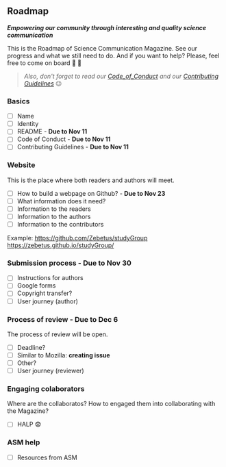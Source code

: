 ## Roadmap
_**Empowering our community through interesting and quality science communication**_

This is the Roadmap of Science Communication Magazine. See our progress and what we still need to do. And if you want to help? Please, feel free to come on board :ship: :ship:

>*Also, don't forget to read our [Code_of_Conduct](link_Code) and our [Contributing Guidelines](link_Contributing)* :wink:

### Basics 
- [ ] Name
- [ ] Identity
- [ ] README - **Due to Nov 11**
- [ ] Code of Conduct - **Due to Nov 11**
- [ ] Contributing Guidelines - **Due to Nov 11**

### Website 
This is the place where both readers and authors will meet.
- [ ] How to build a webpage on Github? - **Due to Nov 23**
- [ ] What information does it need?
- [ ] Information to the readers
- [ ] Information to the authors
- [ ] Information to the contributors

Example: https://github.com/Zebetus/studyGroup
https://zebetus.github.io/studyGroup/

### Submission process - **Due to Nov 30**
- [ ] Instructions for authors
- [ ] Google forms
- [ ] Copyright transfer?  
- [ ] User journey (author)

### Process of review - **Due to Dec 6**
The process of review will be open.
- [ ] Deadline?
- [ ] Similar to Mozilla: **creating issue**
- [ ] Other?
- [ ] User journey (reviewer)

### Engaging colaborators 
Where are the collaboratos? How to engaged them into collaborating with the Magazine?
- [ ] HALP :fearful: 

### ASM help
- [ ] Resources from ASM

[link_Code]: https://github.com/mlbonatelli/SciCommMgz/blob/master/CODE_OF_CONDUCT.md
[link_Contributing]: https://github.com/mlbonatelli/SciCommMgz/blob/master/CONTRIBUTING.md
